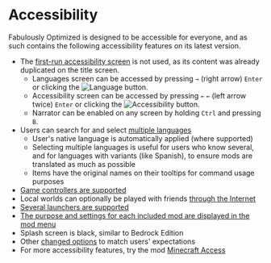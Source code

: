 # Accessibility

Fabulously Optimized is designed to be accessible for everyone, and as such contains the following accessibility features on its latest version.

* The [first-run accessibility screen](https://minecraft.wiki/w/File:Accessibility_Onboarding_Screen_23w03a.png) is not used, as its content was already duplicated on the title screen.
  * Languages screen can be accessed by pressing `→` (right arrow) `Enter` or clicking the ![Language](https://minecraft.wiki/images/LanguageButton.png) button. 
  * Accessibility screen can be accessed by pressing `←` `←` (left arrow twice) `Enter` or clicking the ![Accessibility](https://minecraft.wiki/images/AccessibilityButton.png) button.
  * Narrator can be enabled on any screen by holding `Ctrl` and pressing `B`.
* Users can search for and select [multiple languages](language-support.md)
  * User's native language is automatically applied (where supported)
  * Selecting multiple languages is useful for users who know several, and for languages with variants (like Spanish), to ensure mods are translated as much as possible
  * Items have the original names on their tooltips for command usage purposes
* [Game controllers are supported](disclaimers.md)
* Local worlds can optionally be played with friends [through the Internet](disclaimers.md#added-features)
* [Several launchers are supported](install-instructions.md)
* [The purpose and settings for each included mod are displayed in the mod menu](changed-options.md#resource-packs)
* Splash screen is black, similar to Bedrock Edition
* Other [changed options](changed-options.md) to match users' expectations
* For more accessibility features, try the mod [Minecraft Access](https://modrinth.com/mod/minecraft-access/)
